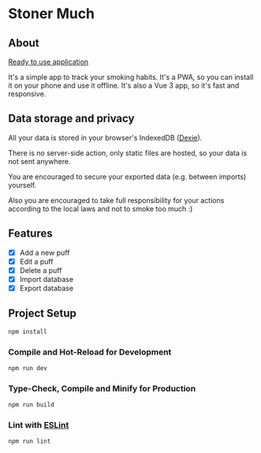# Stoner Much

## About
[Ready to use application](https://stonermuch.com/)

It's a simple app to track your smoking habits. It's a PWA, so you can install it on your phone and use it offline. It's also a Vue 3 app, so it's fast and responsive.

## Data storage and privacy 
All your data is stored in your browser's IndexedDB ([Dexie](https://dexie.org)).

There is no server-side action, only static files are hosted, so your data is not sent anywhere.

You are encouraged to secure your exported data (e.g. between imports) yourself.

Also you are encouraged to take full responsibility for your actions according to the local laws and not to smoke too much :)

## Features
- [x] Add a new puff
- [x] Edit a puff
- [x] Delete a puff
- [x] Import database
- [x] Export database

## Project Setup

```sh
npm install
```

### Compile and Hot-Reload for Development

```sh
npm run dev
```

### Type-Check, Compile and Minify for Production

```sh
npm run build
```

### Lint with [ESLint](https://eslint.org/)

```sh
npm run lint
```
